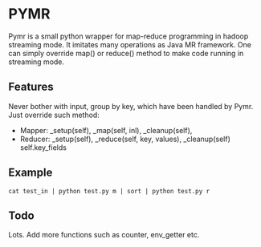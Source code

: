 # PYMR
Pymr is a small python wrapper for map-reduce programming in hadoop streaming mode. It imitates many operations as Java MR framework. One can simply override map() or reduce() method to make code running in streaming mode.  

## Features
Never bother with input, group by key, which have been handled by Pymr. Just override such method:  

- Mapper:
_setup(self), _map(self, inl), _cleanup(self),
- Reducer:
_setup(self), _reduce(self, key, values), _cleanup(self) 
self.key_fields

## Example
`cat test_in | python test.py m | sort | python test.py r`

## Todo
Lots. Add more functions such as counter, env_getter etc.

